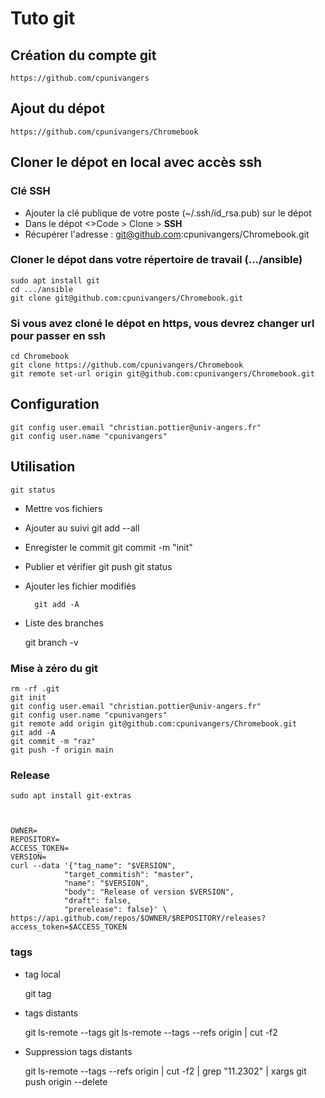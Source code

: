 # Tuto git

## Création du compte git

	https://github.com/cpunivangers

## Ajout du dépot

	https://github.com/cpunivangers/Chromebook
	
## Cloner le dépot en local avec accès ssh

### Clé SSH
- Ajouter la clé publique de votre poste (~/.ssh/id_rsa.pub) sur le dépot
- Dans le dépot <>Code > Clone > **SSH**
- Récupérer l'adresse : git@github.com:cpunivangers/Chromebook.git

### Cloner le dépot dans votre répertoire de travail (.../ansible)

    sudo apt install git
    cd .../ansible
	git clone git@github.com:cpunivangers/Chromebook.git

### Si vous avez cloné le dépot en https, vous devrez changer url pour passer en ssh

	cd Chromebook
	git clone https://github.com/cpunivangers/Chromebook
	git remote set-url origin git@github.com:cpunivangers/Chromebook.git
	
## Configuration

	git config user.email "christian.pottier@univ-angers.fr"
	git config user.name "cpunivangers"

## Utilisation
	
	git status
	
- Mettre vos fichiers
- Ajouter au suivi
	git add --all
- Enregister le commit
	git commit -m "init"
- Publier et vérifier
	git push
	git status
	
- Ajouter les fichier modifiés

		git add -A

- Liste des branches

	git branch -v
	
### Mise à zéro du git

	rm -rf .git
	git init
	git config user.email "christian.pottier@univ-angers.fr"
	git config user.name "cpunivangers"
	git remote add origin git@github.com:cpunivangers/Chromebook.git
	git add -A
	git commit -m "raz"
	git push -f origin main

### Release

    sudo apt install git-extras
    


    OWNER=
    REPOSITORY=
    ACCESS_TOKEN=
    VERSION=
    curl --data '{"tag_name": "$VERSION",
                "target_commitish": "master",
                "name": "$VERSION",
                "body": "Release of version $VERSION",
                "draft": false,
                "prerelease": false}' \
    https://api.github.com/repos/$OWNER/$REPOSITORY/releases?access_token=$ACCESS_TOKEN

### tags

- tag local

    git tag

- tags distants
 
    git ls-remote --tags
    git ls-remote --tags --refs origin | cut -f2

- Suppression tags distants

    git ls-remote --tags --refs origin | cut -f2 | grep "11.2302" | xargs git push origin --delete
